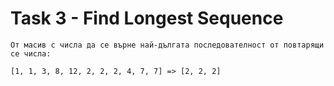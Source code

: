 # Task 3 - Find Longest Sequence

```
От масив с числа да се върне най-дългата последователност от повтарящи се числа:

[1, 1, 3, 8, 12, 2, 2, 2, 4, 7, 7] => [2, 2, 2]
```